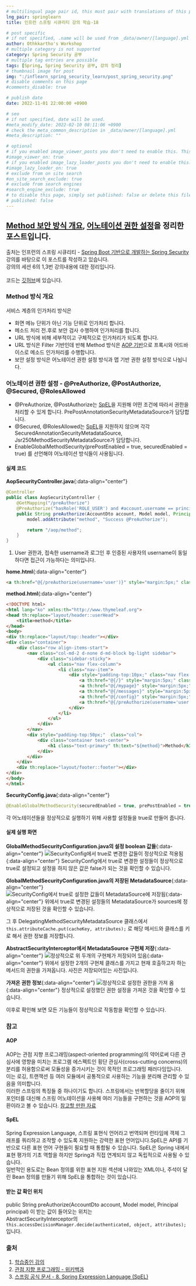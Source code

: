 ```yaml
---
# multilingual page pair id, this must pair with translations of this page. (This name must be unique)
lng_pair: springlearn
title: 인프런 스프링 시큐리티 강의 학습-18

# post specific
# if not specified, .name will be used from _data/owner/[language].yml
author: Othkkartho's Workshop
# multiple category is not supported
category: Spring Security 공부
# multiple tag entries are possible
tags: [Spring, Spring Security 공부, 강의 정리]
# thumbnail image for post
img: ":/inflearn_spring_security_learn/post_spring_security.png"
# disable comments on this page
#comments_disable: true

# publish date
date: 2022-11-01 22:00:00 +0900

# seo
# if not specified, date will be used.
#meta_modify_date: 2022-02-10 08:11:06 +0900
# check the meta_common_description in _data/owner/[language].yml
#meta_description: ""

# optional
# if you enabled image_viewer_posts you don't need to enable this. This is only if image_viewer_posts = false
#image_viewer_on: true
# if you enabled image_lazy_loader_posts you don't need to enable this. This is only if image_lazy_loader_posts = false
#image_lazy_loader_on: true
# exclude from on site search
#on_site_search_exclude: true
# exclude from search engines
#search_engine_exclude: true
# to disable this page, simply set published: false or delete this file
# published: false
---
```


<!-- outline-start -->

[Method 보안 방식 개요](#method-방식-개요), [어노테이션 권한 설정](#어노테이션-권한-설정---preauthorize-postauthorize-secured-rolesallowed)을 정리한 포스트입니다.
--------------------------------------

출처는 인프런의 스프링 시큐리티 - [Spring Boot 기반으로 개발하는 Spring Security](https://www.inflearn.com/course/%EC%BD%94%EC%96%B4-%EC%8A%A4%ED%94%84%EB%A7%81-%EC%8B%9C%ED%81%90%EB%A6%AC%ED%8B%B0)강의를 바탕으로 이 포스트를 작성하고 있습니다.<br>
강의의 세션 6의 1,3번 강의내용에 대한 정리입니다.<br><br>
코드는 [깃허브](https://github.com/Othkkartho/SpringSecurityLearn/tree/ch6.3)에 있습니다.

<!-- outline-end -->

### Method 방식 개요
서비스 계층의 인가처리 방식은
- 화면 메뉴 단위가 아닌 기능 단위로 인가처리 합니다.
- 메소드 처리 전.후로 보안 검사 수행하여 인가처리를 합니다.
- URL 방식에 비해 세부적이고 구체적으로 인가처리가 되도록 합니다.
- URL 방식은 Filter 기반인데 반해 Method 방식은 [AOP 기반](#aop)으로 프록시와 어드바이스로 메소드 인가처리를 수행합니다.
- 보안 설정 방식은 어노테이션 권한 설정 방식과 맵 기반 권한 설정 방식으로 나뉩니다.

### 어노테이션 권한 설정 - @PreAuthorize, @PostAuthorize, @Secured, @RolesAllowed
- @PreAuthorize, @PostAuthorize는 [SpEL](#spel)을 지원해 어떤 조건에 따라서 권한을 처리할 수 있게 합니다. PrePostAnnotationSecurityMetadataSource가 담당합니다.
- @Secured, @RolesAllowed는 [SpEL](#spel)을 지원하지 않으며 각각 SecuredAnnotationSecurityMetadataSource, Jsr250MethodSecurityMetadataSource가 담당합니다.
- EnableGlobalMethodSecurity(prePostEnabled = true, securedEnabled = true) 를 선언해야 어노테이션 방식들이 사용됩니다.

#### 실제 코드
**AopSecurityController.java**{:data-align="center"}
```java
@Controller
public class AopSecurityController {
    @GetMapping("/preAuthorize")
    @PreAuthorize("hasRole('ROLE_USER') and #account.username == principal.username")   // 1
    public String preAuthorize(AccountDto account, Model model, Principal principal) {
        model.addAttribute("method", "Success @PreAuthorize");

        return "/aop/method";
    }
}
```
1. User 권한과, 접속한 username과 로그인 후 인증된 사용자의 username이 동일하다면 접근이 가능하다는 의미입니다.

**home.html**{:data-align="center"}
```html
<a th:href="@{/preAuthorize(username='user')}" style="margin:5px;" class="nav-link text-primary">@메소드보안</a>
```

**method.html**{:data-align="center"}
```html
<!DOCTYPE html>
<html lang="ko" xmlns:th="http://www.thymeleaf.org">
<head th:replace="layout/header::userHead">
    <title>method</title>
</head>
<body>
<div th:replace="layout/top::header"></div>
<div class="container">
    <div class="row align-items-start">
        <nav class="col-md-2 d-none d-md-block bg-light sidebar">
            <div class="sidebar-sticky">
                <ul class="nav flex-column">
                    <li class="nav-item">
                        <div style="padding-top:10px;" class="nav flex-column nav-pills" aria-orientation="vertical">
                            <a th:href="@{/}" style="margin:5px;" class="nav-link text-primary">대시보드</a>
                            <a th:href="@{/mypage}" style="margin:5px;" class="nav-link text-primary">마이페이지</a>
                            <a th:href="@{/messages}" style="margin:5px;" class="nav-link text-primary">메시지</a>
                            <a th:href="@{/config}" style="margin:5px;" class="nav-link text-primary">환경설정</a>
                            <a th:href="@{/preAuthorize(username='user')}" style="margin:5px;" class="nav-link text-primary">@메소드보안</a>
                        </div>
                    </li>
                </ul>
            </div>
        </nav>
        <div style="padding-top:50px;"  class="col">
            <div class="container text-center">
                <h1 class="text-primary" th:text="${method}">Method</h1>
            </div>
        </div>
    </div>
    <div th:replace="layout/footer::footer"></div>
</div>
</body>
</html>
```

**SecurityConfig.java**{:data-align="center"}
```java
@EnableGlobalMethodSecurity(securedEnabled = true, prePostEnabled = true)
```
각 어노테이션들을 정상적으로 실행하기 위해 사용할 설정들을 true로 만들어 줍니다.

#### 실제 실행 화면
**GlobalMethodSecurityConfiguration.java의 설정 boolean 값들**{:data-align="center"}
![SecurityConfig에서 true로 변경한 값들이 정상적으로 적용됨](:/inflearn_spring_security_learn/5s/18/boolean.JPG){:data-align="center"}
SecurityConfig에서 true로 변경한 설정들이 정상적으로 true로 설정되고 설정을 하지 않은 값은 false가 되는 것을 확인할 수 있습니다.

**GlobalMethodSecurityConfiguration.java의 저장된 MetadataSource**{:data-align="center"}
![SecurityConfig에서 true로 설정한 값들이 MetadataSource에 저장됨](:/inflearn_spring_security_learn/5s/18/sources.JPG){:data-align="center"}
위에서 true로 변경된 설정들의 MetadataSource가 sources에 정상적으로 저장된 것을 확인할 수 있습니다.   <br>

그 후 DelegatingMethodSecurityMetadataSource 클래스에서 `this.attributeCache.put(cacheKey, attributes);` 로 해당 메서드와 클래스를 키로 해서 권한 정보를 저장합니다.

**AbstractSecurityInterceptor에서 MetadataSource 구현체 저장**{:data-align="center"}
![정상적으로 위 두개의 구현체가 저장되어 있음](:/inflearn_spring_security_learn/5s/18/metadatasource.JPG){:data-align="center"}
위에서 설정한 2개의 구현체 클래스를 가지고 현재 호출하고자 하는 메서드의 권한을 가져옵니다. 사진은 저장되어있는 사진입니다.

**가져온 권한 정보**{:data-align="center"}
![정상적으로 설정한 권한을 가져 옴](:/inflearn_spring_security_learn/5s/18/attributes.JPG){:data-align="center"}
정상적으로 설정했던 권한 설정을 가져온 것을 확인할 수 있습니다.   <br>

이후로 확인해 보면 모든 기능들이 정상적으로 작동함을 확인할 수 있습니다.

### 참고
#### AOP
AOP는 관점 지향 프로그래밍(aspect-oriented programming)의 약어로써 다른 관심사에 영향을 미치는 프로그램 에스펙트인 횡단 관심사(cross-cutting concerns)의 분리를 허용함으로써 모듈성을 증가시키는 것이 목적인 프로그래밍 패러다임입니다.   
이는 로깅, 트랜잭션 등 여러 모듈에서 공통적으로 사용하는 기능을 분리해 관리할 수 있음을 의미합니다.   
이러한 스프링의 특징들 중 하나이기도 합니다. 스프링에서는 반복할당을 줄이기 위해 포인터를 대신해 스프링 어노테이션을 사용해 여러 기능들을 구현하는 것을 AOP의 일환이라고 볼 수 있습니다.
[참고할 만한 자료](https://yadon079.github.io/2021/spring/spring-aop-core)

#### SpEL
Spring Expression Language, 스프링 표현식 언어라고 번역되며 런타임에 객체 그래프를 쿼리하고 조작할 수 있도록 지원하는 강력한 표현 언어입니다.SpEL은 API를 기반으로 다른 표현 언어 구현들이 필요할 때 통합될 수 있습니다. SpEL은 Spring 내에서 표현 평가의 기초 역할을 하지만 Spring과 직접 연계되지 않고 독립적으로 사용될 수 있습니다.   
일반적인 용도로는 Bean 정의를 위한 표현 지원 섹션에 나와있는 XML이나, 주석이 달린 Bean 정의를 만들기 위해 SpEL을 통합하는 것이 있습니다.

#### 받는 값 확인 위치
public String preAuthorize(AccountDto account, Model model, Principal principal) 이 받는 값이 들어오는 위치는   <br>
AbstractSecurityInterceptor의 `this.accessDecisionManager.decide(authenticated, object, attributes);` 입니다.

### 출처
1. [학습중인 강의](https://www.inflearn.com/course/%EC%BD%94%EC%96%B4-%EC%8A%A4%ED%94%84%EB%A7%81-%EC%8B%9C%ED%81%90%EB%A6%AC%ED%8B%B0)
2. [관점 지향 프로그래밍 - 위키백과](https://ko.wikipedia.org/wiki/%EA%B4%80%EC%A0%90_%EC%A7%80%ED%96%A5_%ED%94%84%EB%A1%9C%EA%B7%B8%EB%9E%98%EB%B0%8D)
3. [스프링 공식 문서 - 8. Spring Expression Language (SpEL)](https://docs.spring.io/spring-framework/docs/3.2.x/spring-framework-reference/html/expressions.html)